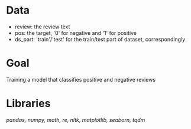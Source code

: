 # Data
- review: the review text
- pos: the target, '0' for negative and '1' for positive
- ds_part: 'train'/'test' for the train/test part of dataset, correspondingly

# Goal
Training a model that classifies positive and negative reviews

# Libraries
*pandas, numpy, math, re, nltk, matplotlib, seaborn, tqdm*
